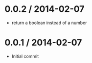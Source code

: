 
0.0.2 / 2014-02-07
==================

 * return a boolean instead of a number

0.0.1 / 2014-02-07
==================

 * Initial commit
